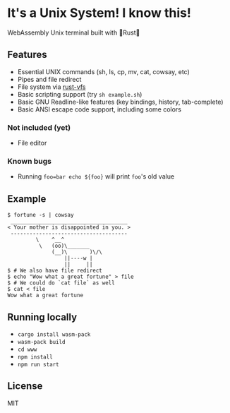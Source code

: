 # It's a Unix System! I know this!

WebAssembly Unix terminal built with 🦀Rust🦀

## Features

* Essential UNIX commands (sh, ls, cp, mv, cat, cowsay, etc)
* Pipes and file redirect
* File system via [rust-vfs](https://github.com/manuel-woelker/rust-vfs)
* Basic scripting support (try `sh example.sh`)
* Basic GNU Readline-like features (key bindings, history, tab-complete)
* Basic ANSI escape code support, including some colors

### Not included (yet)

* File editor

### Known bugs

* Running `foo=bar echo ${foo}` will print `foo`'s old value

## Example

```
$ fortune -s | cowsay
 _____________________________________
< Your mother is disappointed in you. >
 -------------------------------------
         \    ^__^
          \   (oo)\_______
              (__)\       )\/\
                  ||----w |
                  ||     ||
$ # We also have file redirect
$ echo "Wow what a great fortune" > file
$ # We could do `cat file` as well
$ cat < file
Wow what a great fortune
```

## Running locally

* `cargo install wasm-pack`
* `wasm-pack build`
* `cd www`
* `npm install`
* `npm run start`

## License

MIT
